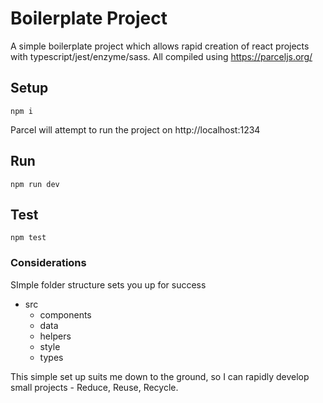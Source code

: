 # Boilerplate Project

A simple boilerplate project which allows rapid creation of react projects with typescript/jest/enzyme/sass. All compiled using https://parceljs.org/

## Setup

`npm i`

Parcel will attempt to run the project on http://localhost:1234

## Run

`npm run dev`

## Test

`npm test`

### Considerations

SImple folder structure sets you up for success

- src
    - components
    - data
    - helpers
    - style
    - types

This simple set up suits me down to the ground, so I can rapidly develop small projects - Reduce, Reuse, Recycle.
